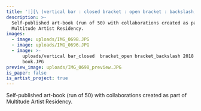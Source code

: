 ```yaml
---
title: '|][\ (vertical bar : closed bracket : open bracket : backslash, 2018)'
description: >-
  Self-published art-book (run of 50) with collaborations created as part of
  Multitude Artist Residency.
images:
  - image: uploads/IMG_0698.JPG
  - image: uploads/IMG_0696.JPG
  - image: >-
      uploads/vertical bar_closed  bracket_open bracket_backslash 2018 art
      book.JPG
preview_image: uploads/IMG_0698_preview.JPG
is_paper: false
is_artist_project: true
---
```

Self-published art-book (run of 50) with collaborations created as part of Multitude Artist Residency.
